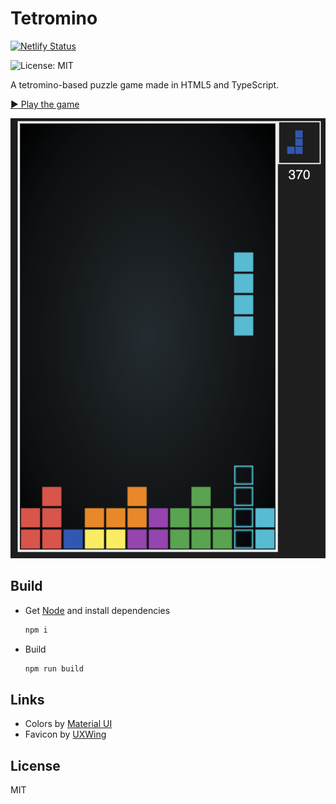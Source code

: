 # Tetromino

[![Netlify Status](https://api.netlify.com/api/v1/badges/72866b1c-d0fc-4e33-b4a1-d9ce2b418547/deploy-status)](https://app.netlify.com/sites/quirky-poitras-7ec457/deploys)

![License: MIT](https://img.shields.io/badge/license-MIT-green)

A tetromino-based puzzle game made in HTML5 and TypeScript.

[▶️ Play the game](https://blocks.verybadfrags.com/)

![Game screenshot](./public/tetromino01.png)

## Build

- Get [Node](https://nodejs.org/) and install dependencies

  ```sh
  npm i
  ```

- Build

  ```sh
  npm run build
  ```

## Links

- Colors by [Material UI](https://www.materialui.co/colors)
- Favicon by [UXWing](https://uxwing.com/)

## License

MIT
